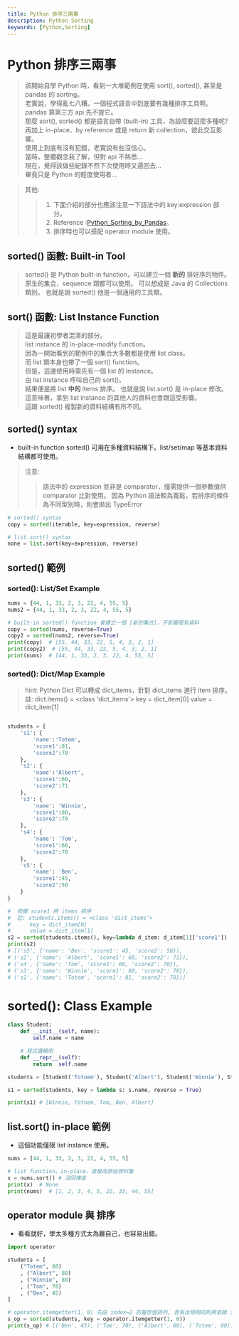 ```yaml
---
title: Python 排序三兩事
description: Python Sorting
keywords: [Python,Sorting]
---
```



# Python 排序三兩事
> 該開始自學 Python 時，看到一大堆範例在使用 sort(), sorted(), 甚至是 pandas 的 sorting。    
> 老實說，學得亂七八糟。一個程式語言中到底要有幾種排序工具啊。  
> pandas 算第三方 api 先不提它。  
> 那麼 sort(), sorted() 都是語言自帶 (built-in) 工具，為設麼要這麼多種呢?  
> 再加上 in-place、by reference 或是 return 新 collection，彼此交互影響。  
> 使用上到底有沒有犯錯，老實說有些沒信心。  
> 當時，整體觀念我了解，但對 api 不熟悉...  
> 現在，覺得該做些紀錄不然下次使用時又還回去...  
> 畢竟只是 Python 的輕度使用者...  

> 其他:
>> 1. 下面介紹的部分也應該注意一下語法中的 key:expression 部分。   
>> 2. Reference :[Python_Sorting_by_Pandas](./Misc/Python_Sorting_by_Pandas)。 
>> 3. 排序時也可以搭配 operator module 使用。  


## sorted\(\) 函數: Built-in Tool 
> sorted\(\) 是 Python built-in function，可以建立一個 __新的__ 排好序的物件。  
> 原生的集合，sequence 類都可以使用。 
> 可以想成是 Java 的 Collections 類別。 
> 也就是說 sorted\(\) 他是一個通用的工具類。

## sort\(\) 函數: List Instance Function
> 這是最讓初學者混淆的部分。  
> list instance 的 in-place-modify function。  
> 因為一開始看到的範例中的集合大多數都是使用 list class。  
> 而 list 類本身也帶了一個 sort\(\) function。  
> 但是，這邊使用時需先有一個 list 的 instance。  
> 由 list instance 呼叫自己的 sort\(\)。  
> 結果便是將 list __中的__ items 排序。 
> 也就是說 list.sort\(\) 是 in-place 修改。  
> 這意味著，拿到 list instance 的其他人的資料也會跟這受影響。  
> 這跟 sorted\(\) 複製新的資料結構有所不同。  


## sorted\(\) syntax
* built-in function sorted\(\) 可用在多種資料結構下。list/set/map 等基本資料結構都可使用。  

> 注意: 
>> 語法中的 expression 並非是 comparator，僅需提供一個參數值供 comparator 比對使用。 
>> 因為 Python 語法較為寬鬆，若排序的條件為不同型別時，則會拋出 TypeError  
 
```python 
# sorted() syntax
copy = sorted(iterable, key=expression, reverse)

# list.sort() syntax
none = list.sort(key=expression, reverse)
```


## sorted\(\) 範例

### sorted\(\): List/Set Example
```python
nums = {44, 1, 33, 2, 3, 22, 4, 55, 5}
nums2 = {44, 1, 33, 2, 3, 22, 4, 55, 5}

# built-in sorted() function 會建立一個 [新的集合]，不影響既有資料
copy = sorted(nums, reverse=True)
copy2 = sorted(nums2, reverse=True)
print(copy)  # [55, 44, 33, 22, 5, 4, 3, 2, 1]
print(copy2)  # [55, 44, 33, 22, 5, 4, 3, 2, 1]
print(nums)  # [44, 1, 33, 2, 3, 22, 4, 55, 5]

```

### sorted\(\): Dict/Map Example

> hint: Python Dict 可以轉成 dict_items，針對 dict_items 進行 item 排序。
>  註: dict.items() = \<class 'dict_items'\>
>      key = dict_item[0]
>      value = dict_item[1]

```python

students = {
    's1': {
        'name':'Totem',
        'score1':81,
        'score2':70
    },
    's2': {
        'name':'Albert',
        'score1':60,
        'score2':71
    },
    's3': {
        'name': 'Winnie',
        'score1':80,
        'score2':70
    },
    's4': {
        'name': 'Tom',
        'score1':66,
        'score2':70
    },
    's5': {
        'name': 'Ben',
        'score1':45,
        'score2':50
    }
}

#  依據 score1 將 items 排序
#  註: students.items() = <class 'dict_items'>
#      key = dict_item[0]
#      value = dict_item[1]
s2 = sorted(students.items(), key=lambda d_item: d_item[1]['score1'])
print(s2)
# [('s5', {'name': 'Ben', 'score1': 45, 'score2': 50}), 
# ('s2', {'name': 'Albert', 'score1': 60, 'score2': 71}), 
# ('s4', {'name': 'Tom', 'score1': 66, 'score2': 70}), 
# ('s3', {'name': 'Winnie', 'score1': 80, 'score2': 70}), 
# ('s1', {'name': 'Totem', 'score1': 81, 'score2': 70})]
```

# sorted\(\): Class Example

```python
class Student:
    def __init__(self, name):
        self.name = name

    # 程式邏輯用
    def __repr__(self):
        return  self.name

students = [Student('Totoem'), Student('Albert'), Student('Winnie'), Student('Tom'), Student('Ben')]

s1 = sorted(students, key = lambda s: s.name, reverse = True)

print(s1) # [Winnie, Totoem, Tom, Ben, Albert]
```


## list.sort\(\) in-place 範例
* 這個功能僅限 list instance 使用。  

```python
nums = [44, 1, 33, 2, 3, 22, 4, 55, 5]

# list function，in-place，直接改原始資料集
x = nums.sort() # 沒回傳值
print(x)  # None
print(nums)  # [1, 2, 3, 4, 5, 22, 33, 44, 55]

```


## operator module 與 排序
* 看看就好，學太多種方式太為難自己，也容易出錯。  

```python 
import operator

students = [
    ("Totem", 80)
    , ("Albert", 80)
    , ("Winnie", 80)
    , ("Tom", 70)
    , ("Ben", 45)
]

# operator.itemgetter(1, 0) 先由 index=2 的屬性值排列, 若有出現相同則再依據 index=0 排序
s_op = sorted(students, key = operator.itemgetter(1, 0))
print(s_op) # [('Ben', 45), ('Tom', 70), ('Albert', 80), ('Totem', 80), ('Winnie', 80)]
```